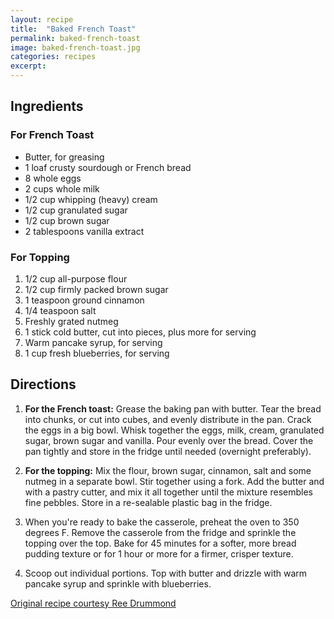 ```yaml
---
layout: recipe
title:  "Baked French Toast"
permalink: baked-french-toast
image: baked-french-toast.jpg
categories: recipes
excerpt:
---
```




## Ingredients

### For French Toast
* Butter, for greasing
* 1 loaf crusty sourdough or French bread
* 8 whole eggs
* 2 cups whole milk
* 1/2 cup whipping (heavy) cream
* 1/2 cup granulated sugar
* 1/2 cup brown sugar
* 2 tablespoons vanilla extract

### For Topping
1. 1/2 cup all-purpose flour
1. 1/2 cup firmly packed brown sugar
1. 1 teaspoon ground cinnamon
1. 1/4 teaspoon salt
1. Freshly grated nutmeg
1. 1 stick cold butter, cut into pieces, plus more for serving
1. Warm pancake syrup, for serving
1. 1 cup fresh blueberries, for serving

## Directions
1. **For the French toast:** Grease the baking pan with butter. Tear the bread into chunks, or cut into cubes, and evenly distribute in the pan. Crack the eggs in a big bowl. Whisk together the eggs, milk, cream, granulated sugar, brown sugar and vanilla. Pour evenly over the bread. Cover the pan tightly and store in the fridge until needed (overnight preferably).

1. **For the topping:** Mix the flour, brown sugar, cinnamon, salt and some nutmeg in a separate bowl. Stir together using a fork. Add the butter and with a pastry cutter, and mix it all together until the mixture resembles fine pebbles. Store in a re-sealable plastic bag in the fridge.

1. When you're ready to bake the casserole, preheat the oven to 350 degrees F. Remove the casserole from the fridge and sprinkle the topping over the top. Bake for 45 minutes for a softer, more bread pudding texture or for 1 hour or more for a firmer, crisper texture.

1. Scoop out individual portions. Top with butter and drizzle with warm pancake syrup and sprinkle with blueberries.

[Original recipe courtesy Ree Drummond](http://www.foodnetwork.com/recipes/ree-drummond/cinnamon-baked-french-toast-recipe.html?oc=linkback)
